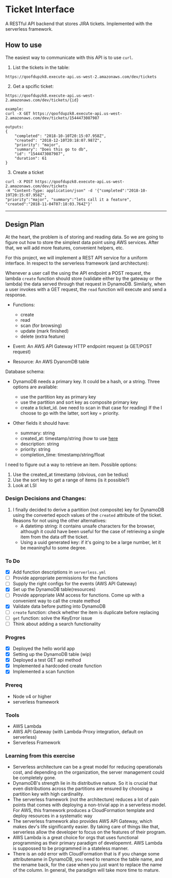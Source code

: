 # Ticket Interface
A RESTful API backend that stores JIRA tickets. Implemented with the serverless
framework. 

## How to use
The easiest way to communicate with this API is to use `curl`.
1. List the tickets in the table:
```
https://qoofdupzk8.execute-api.us-west-2.amazonaws.com/dev/tickets
```
2. Get a spcific ticket:
```
https://qoofdupzk8.execute-api.us-west-2.amazonaws.com/dev/tickets/{id}

example:
curl -X GET https://qoofdupzk8.execute-api.us-west-2.amazonaws.com/dev/tickets/1544473087987

outputs:
{
    "completed": "2018-10-10T20:15:07.958Z", 
    "created": "2018-12-10T20:18:07.987Z",
    "priority": "major", 
    "summary": "Does this go to db", 
    "id": "1544473087987",
    "duration": 61
}
```

3. Create a ticket 
```
curl -X POST https://qoofdupzk8.execute-api.us-west-2.amazonaws.com/dev/tickets
-H "Content-Type: application/json" -d '{"completed":"2018-10-19T20:15:07.958Z",
"priority":"major", "summary":"lets call it a feature",
"created":"2018-11-04T07:18:03.764Z"}' 

```

---
## Design Plan
At the heart, the problem is of storing and reading data. So we are going to
figure out how to store the simplest data point using AWS services. After that,
we will add more features, convenient helpers, etc.

For this project, we will implement a REST API service for a uniform interface.
In respect to the serverless framework (and architecture):

Whenever a user call the using the API endpoint a POST request, the lambda
`create` function should store (validate either by the gateway or the lambda) the
data served through that request in DynamoDB. Similarly, when a user invokes
with a GET request, the `read` function will execute and send a response.

- Functions: 
    * create
    * read
    * scan (for browsing)
    * update (mark finished)
    * delete (extra feature)

- Event: An AWS API Gateway HTTP endpoint request (a GET/POST request)
- Resource: An AWS DyanomDB table

Database schema:
* DynamoDB needs a primary key. It could be a hash, or a string. 
Three options are available: 
    - use the partition key as primary key
    - use the partition and sort key as composite primary key
    - create a ticket_id. (we need to scan in that case for reading)
If the I choose to go with the latter, sort key = priority. 

* Other fields it should have: 
    - summary: string
    - created_at: timestamp/string (how to use
      [here](https://stackoverflow.com/questions/40561484/what-data-type-should-be-use-for-timestamp-in-dynamodb)
    - description: string
    - priority: string
    - completion_time: timestamp/string/float

I need to figure out a way to retrieve an item. Possible options:
1. Use the created_at timestamp (obvious, *can* be tedius)
2. Use the sort key to get a range of items (is it possible?)
3. Look at LSI

### Design Decisions and Changes:
1. I finally decided to derive a partition (not composite) key for DynamoDB
using the converted epoch values of the `created` attribute of the ticket.
Reasons for not using the other alternatives:
    * A datetimp string: it contains unsafe characters for the browser, although it
    could have been useful for the case of retrieving a single item from the data 
    off the ticket.
    * Using a uuid generated key: if it's going to be a large number, let it be
    meaningful to some degree.


### To Do
- [x] Add function descriptions in `serverless.yml`
- [ ] Provide appropriate permissions for the functions
- [ ] Supply the right configs for the events (AWS API Gateway)
- [x] Set up the DynamoDB table(resources)
- [ ] Provide appropriate IAM access for functions. Come up with a convenient
way to call the create method
- [x] Validate data before putting into DynamoDB
- [ ] `create` function: check whether the item is duplicate before replacing
- [ ] `get` function: solve the KeyError issue
- [ ] Think about adding a search functionality

### Progres
- [x] Deployed the hello world app
- [x] Setting up the DynamoDB table (wip)
- [x] Deployed a test GET api method
- [x] Implemented a hardcoded create function
- [x] Implemented a scan function

### Prereq
- Node v4 or higher
- serverless framework

### Tools 
- AWS Lambda
- AWS API Gateway (with Lambda-Proxy integration, default on serverless)
- Serverless Framework

### Learning from this exercise
- Serverless architecture can be a great model for reducing operationals cost,
and depending on the organization, the server management could be completely
gone.
- DynamoDB's strength lie in its distributive nature. So it is crucial that even
distributions across the partitions are ensured by choosing a partition key
with high cardinality.
- The serverless framework (not the architecture) reduces a lot of pain points
that comes with deploying a non-trivial app in a serverless model. For AWS,
this framework produces a CloudFormation template and deploy resources in a
systematic way
- The serverless framework also provides AWS API Gateway, which makes dev's life
significantly easier. By taking care of things like that, serverless allow the
developer to focus on the features of their program.
- AWS Lambda is a great choice for orgs that uses functional programming as
their primary paradigm of developemnt. AWS Lambda is suppossed to be programmed in a
stateless manner.
- There is an odd error with CloudFormation that is if you change some
attributename in DynamoDB, you need to renamce the table name, and the rename
back, for the case when you just want to replace the name of the column. In
general, the paradigm will take more time to mature.
